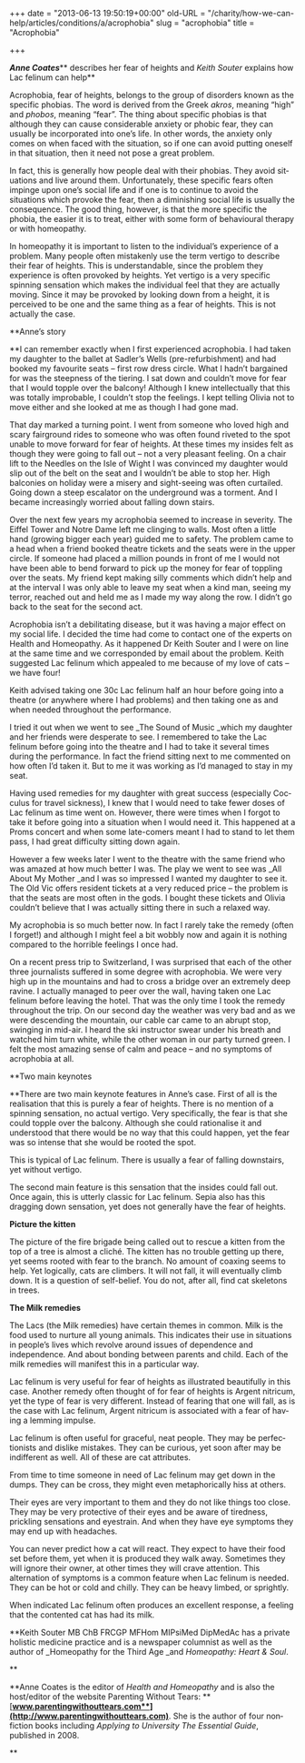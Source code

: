 +++
date = "2013-06-13 19:50:19+00:00"
old-URL = "/charity/how-we-can-help/articles/conditions/a/acrophobia"
slug = "acrophobia"
title = "Acrophobia"

+++

_**Anne Coates**_** describes her fear of heights and _Keith Souter_ explains how Lac felinum can help**

Acrophobia, fear of heights, belongs to the group of disorders known as the specific phobias. The word is derived from the Greek _akros_, mean­ing “high” and _phobos_, meaning “fear”. The thing about specific phobias is that although they can cause considerable anxiety or phobic fear, they can usually be incorporated into one’s life. In other words, the anxiety only comes on when faced with the situation, so if one can avoid putting oneself in that situation, then it need not pose a great problem.

In fact, this is generally how people deal with their phobias. They avoid sit­uations and live around them. Unfort­unately, these specific fears often impinge upon one’s social life and if one is to con­tinue to avoid the situations which pro­voke the fear, then a diminishing social life is usually the consequence. The good thing, however, is that the more specific the phobia, the easier it is to treat, either with some form of behavioural therapy or with homeopathy.

In homeopathy it is important to listen to the individual’s experience of a problem. Many people often mistakenly use the term vertigo to describe their fear of heights. This is understandable, since the problem they experience is often pro­voked by heights. Yet vertigo is a very specific spinning sensation which makes the individual feel that they are actually moving. Since it may be provoked by look­ing down from a height, it is perceived to be one and the same thing as a fear of heights. This is not actually the case.

**Anne’s story

**I can remember exactly when I first experienced acrophobia. I had taken my daughter to the ballet at Sadler’s Wells (pre-refurbishment) and had booked my favourite seats – first row dress circle. What I hadn’t bargained for was the steepness of the tiering. I sat down and couldn’t move for fear that I would topple over the balcony! Although I knew intellectually that this was totally improb­able, I couldn’t stop the feelings. I kept telling Olivia not to move either and she looked at me as though I had gone mad.

That day marked a turning point. I went from someone who loved high and scary fairground rides to someone who was often found riveted to the spot unable to move forward for fear of heights. At these times my insides felt as though they were going to fall out – not a very pleasant feeling. On a chair lift to the Needles on the Isle of Wight I was convinced my daughter would slip out of the belt on the seat and I wouldn’t be able to stop her. High balconies on holiday were a misery and sight-seeing was often curtailed. Going down a steep escalator on the underground was a tor­ment. And I became increasingly worried about falling down stairs.

Over the next few years my acro­phobia seemed to increase in severity. The Eiffel Tower and Notre Dame left me clinging to walls. Most often a little hand (growing bigger each year) guided me to safety. The problem came to a head when a friend booked theatre tickets and the seats were in the upper circle. If someone had placed a million pounds in front of me I would not have been able to bend forward to pick up the money for fear of toppling over the seats. My friend kept making silly comments which didn’t help and at the interval I was only able to leave my seat when a kind man, seeing my terror, reached out and held me as I made my way along the row. I didn’t go back to the seat for the second act.

Acrophobia isn’t a debilitating dis­ease, but it was having a major effect on my social life. I decided the time had come to contact one of the experts on Health and Homeopathy. As it happened Dr Keith Souter and I were on line at the same time and we corresponded by email about the problem. Keith suggested Lac felinum which appealed to me because of my love of cats – we have four!

Keith advised taking one 30c Lac felinum half an hour before going into a theatre (or anywhere where I had prob­lems) and then taking one as and when needed throughout the performance.

I tried it out when we went to see _The Sound of Music _which my daugh­ter and her friends were desperate to see. I remembered to take the Lac felinum before going into the theatre and I had to take it several times during the per­formance. In fact the friend sitting next to me commented on how often I’d taken it. But to me it was working as I’d managed to stay in my seat.

Having used remedies for my daugh­ter with great success (especially Coc­culus for travel sickness), I knew that I would need to take fewer doses of Lac felinum as time went on. However, there were times when I forgot to take it before going into a situation when I would need it. This happened at a Proms concert and when some late-comers meant I had to stand to let them pass, I had great difficulty sitting down again.

However a few weeks later I went to the theatre with the same friend who was amazed at how much better I was. The play we went to see was _All About My Mother _and I was so impressed I wanted my daughter to see it. The Old Vic offers resident tickets at a very reduced price – the problem is that the seats are most often in the gods. I bought these tickets and Olivia couldn’t believe that I was actually sitting there in such a relaxed way.

My acrophobia is so much better now. In fact I rarely take the remedy (often I forget!) and although I might feel a bit wobbly now and again it is nothing compared to the horrible feel­ings I once had.

On a recent press trip to Switzerland, I was surprised that each of the other three journalists suffered in some degree with acrophobia. We were very high up in the mountains and had to cross a bridge over an extremely deep ravine. I actually managed to peer over the wall, having taken one Lac felinum before leav­ing the hotel. That was the only time I took the remedy throughout the trip. On our second day the weather was very bad and as we were descending the moun­tain, our cable car came to an abrupt stop, swinging in mid-air. I heard the ski instructor swear under his breath and watched him turn white, while the other woman in our party turned green. I felt the most amazing sense of calm and peace – and no symptoms of acrophobia at all.

**Two main keynotes

**There are two main keynote features in Anne’s case. First of all is the realisation that this is purely a fear of heights. There is no mention of a spinning sensation, no actual vertigo. Very specifically, the fear is that she could topple over the bal­cony. Although she could rationalise it and understood that there would be no way that this could happen, yet the fear was so intense that she would be rooted the spot.

This is typical of Lac felinum. There is usually a fear of falling downstairs, yet without vertigo.

The second main feature is this sen­sation that the insides could fall out. Once again, this is utterly classic for Lac felinum. Sepia also has this dragging down sensation, yet does not generally have the fear of heights.

**Picture the kitten**

The picture of the fire brigade being called out to rescue a kitten from the top of a tree is almost a cliché. The kitten has no trouble getting up there, yet seems rooted with fear to the branch. No amount of coaxing seems to help. Yet logically, cats are climbers. It will not fall, it will eventually climb down. It is a question of self-belief. You do not, after all, find cat skeletons in trees.

**The Milk remedies**

The Lacs (the Milk remedies) have cer­tain themes in common. Milk is the food used to nurture all young animals. This indicates their use in situations in people’s lives which revolve around issues of dependence and independence. And about bonding between parents and child. Each of the milk remedies will manifest this in a particular way.

Lac felinum is very useful for fear of heights as illustrated beautifully in this case. Another remedy often thought of for fear of heights is Argent nitricum, yet the type of fear is very different. Instead of fearing that one will fall, as is the case with Lac felinum, Argent nitricum is associated with a fear of hav­ing a lemming impulse.

Lac felinum is often useful for grace­ful, neat people. They may be perfec­tionists and dislike mistakes. They can be curious, yet soon after may be indiffer­ent as well. All of these are cat attributes.

From time to time someone in need of Lac felinum may get down in the dumps. They can be cross, they might even metaphorically hiss at others.

Their eyes are very important to them and they do not like things too close. They may be very protective of their eyes and be aware of tiredness, prickling sen­sations and eyestrain. And when they have eye symptoms they may end up with headaches.

You can never predict how a cat will react. They expect to have their food set before them, yet when it is produced they walk away. Sometimes they will ignore their owner, at other times they will crave attention. This alternation of symptoms is a common feature when Lac felinum is needed. They can be hot or cold and chilly. They can be heavy limbed, or sprightly.

When indicated Lac felinum often produces an excellent response, a feeling that the contented cat has had its milk.

**Keith Souter MB ChB FRCGP MFHom MIPsiMed DipMedAc has a private holistic medicine practice and is a newspaper colum­nist as well as the author of _Homeopathy for the Third Age _and _Homeopathy: Heart & Soul_.

**

**Anne Coates is the editor of _Health and Homeopathy_ and is also the host/editor of the website Parenting Without Tears: **[**www.parentingwithouttears.com**](http://www.parentingwithouttears.com)**. She is the author of four non­fiction books including _Applying to University The Essential Guide_, published in 2008.

**
